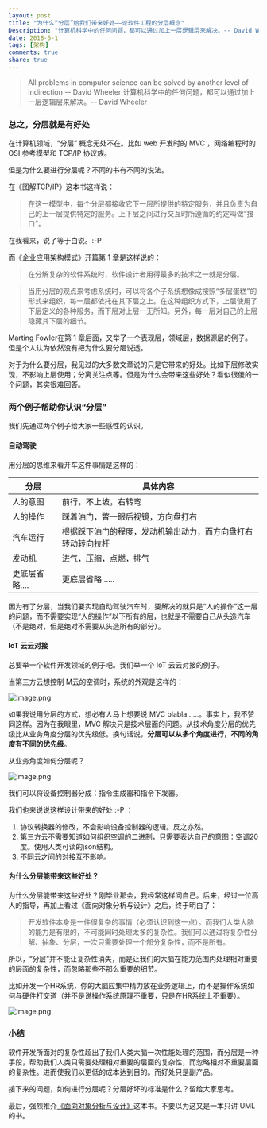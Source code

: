 ```yaml
---
layout: post
title: "为什么“分层”给我们带来好处——论软件工程的分层概念"
Description: "计算机科学中的任何问题，都可以通过加上一层逻辑层来解决。-- David Wheeler"
date: 2018-5-1
tags: [架构]
comments: true
share: true
---
```

> All problems in computer science can be solved by another level of indirection -- David Wheeler
> 计算机科学中的任何问题，都可以通过加上一层逻辑层来解决。-- David Wheeler

### 总之，分层就是有好处

在计算机领域，“分层” 概念无处不在。比如 web 开发时的 MVC ，网络编程时的 OSI 参考模型和 TCP/IP 协议族。

但是为什么要进行分层呢？不同的书有不同的说法。

在《图解TCP/IP》这本书这样说：
> 在这一模型中，每个分层都接收它下一层所提供的特定服务，并且负责为自己的上一层提供特定的服务。上下层之间进行交互时所遵循的约定叫做“接口”。

在我看来，说了等于白说。:-P

而《企业应用架构模式》开篇第 1 章是这样说的：
> 在分解复杂的软件系统时，软件设计者用得最多的技术之一就是分层。

> 当用分层的观点来考虑系统时，可以将各个子系统想像成按照“多层蛋糕”的形式来组织，每一层都依托在其下层之上。在这种组织方式下，上层使用了下层定义的各种服务，而下层对上层一无所知。另外，每一层对自己的上层隐藏其下层的细节。

Marting Fowler在第 1 章后面，又举了一个表现层，领域层，数据源层的例子。但是个人认为依然没有把为什么要分层说透。

对于为什么要分层，我见过的大多数文章说的只是它带来的好处。比如下层修改实现，不影响上层使用；分离关注点等。但是为什么会带来这些好处？看似很傻的一个问题，其实很难回答。

### 两个例子帮助你认识“分层”
我们先通过两个例子给大家一些感性的认识。

#### 自动驾驶
用分层的思维来看开车这件事情是这样的：

| 分层   | 具体内容                           |
| ---- | ------------------------------ |
| 人的意图 | 前行，不上坡，右转弯                     |
| 人的操作 | 踩着油门，瞥一眼后视镜，方向盘打右              |
| 汽车运行 | 根据踩下油门的程度，发动机输出动力，而方向盘打右转动转向拉杆 |
| 发动机  | 进气，压缩，点燃，排气                    |
|  更底层省略....    |         更底层省略 .....                      |

因为有了分层，当我们要实现自动驾驶汽车时，要解决的就只是“人的操作”这一层的问题，而不需要实现“人的操作”以下所有的层，也就是不需要自己从头造汽车（不是绝对，但是绝对不需要从头造所有的部分）。

#### IoT 云云对接
总要举一个软件开发领域的例子吧。我们举一个 IoT 云云对接的例子。

当第三方云想控制 M云的空调时，系统的外观是这样的：

![image.png](/assets/images/292372-713edf09ffe20c0e.png)

如果我说用分层的方式，想必有人马上想要说 MVC blabla……。事实上，我不赞同这样。因为在我眼里，MVC 解决只是技术层面的问题。从技术角度分层的优先级比从业务角度分层的优先级低。换句话说，**分层可以从多个角度进行，不同的角度有不同的优先级**。

从业务角度如何分层呢？

![image.png](/assets/images/292372-518bc476e6c8787a.png)


我们可以将设备控制器分成：指令生成器和指令下发器。

我们也来说说这样设计带来的好处 :-P ：

1. 协议转换器的修改，不会影响设备控制器的逻辑。反之亦然。
2. 第三方云不需要知道如何组织空调的二进制，只需要表达自己的意图：空调20度。使用人类可读的json结构。
3. 不同云之间的对接互不影响。


#### 为什么分层能带来这些好处？
为什么分层能带来这些好处？刚毕业那会，我经常这样问自己。后来，经过一位高人的指导，再加上看过《面向对象分析与设计》之后，终于明白了：
> 开发软件本身是一件很复杂的事情（必须认识到这一点）。而我们人类大脑的能力是有限的，不可能同时处理太多的复杂性。我们可以通过将复杂性分解、抽象、分层，一次只需要处理一个部分复杂性，而不是所有。

所以，“分层”并不能让复杂性消失，而是让我们的大脑在能力范围内处理相对重要的层面的复杂性，而忽略那些不那么重要的细节。

比如开发一个HR系统，你的大脑应集中精力放在业务逻辑上，而不是操作系统如何与硬件打交道（并不是说操作系统原理不重要，只是在HR系统上不重要）。

![image.png](/assets/images/292372-93173bdbd6351048.png)


### 小结
软件开发所面对的复杂性超出了我们人类大脑一次性能处理的范围，而分层是一种手段，帮助我们人类只需要处理相对重要的层面的复杂性，而忽略相对不重要层面的复杂性。进而使我们以更低的成本达到目的。而好处只是副产品。

接下来的问题，如何进行分层呢？分层好坏的标准是什么？留给大家思考。

最后，强烈推介[《面向对象分析与设计》](https://book.douban.com/subject/11509672/)这本书。不要以为这又是一本只讲 UML 的书。

